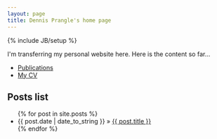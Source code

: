 ```yaml
---
layout: page
title: Dennis Prangle's home page
---
```

{% include JB/setup %}

I'm transferring my personal website here.
Here is the content so far...

- [Publications](pub.html)
- [My CV](https://dl.dropboxusercontent.com/u/5302937/DennisPrangleCV.pdf)

## Posts list

<ul class="posts">
  {% for post in site.posts %}
    <li><span>{{ post.date | date_to_string }}</span> &raquo; <a href="{{ BASE_PATH }}{{ post.url }}">{{ post.title }}</a></li>
  {% endfor %}
</ul>

